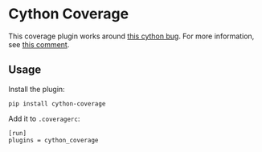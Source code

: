 # Cython Coverage

This coverage plugin works around [this cython bug](https://github.com/cython/cython/issues/3636). For more information, see [this comment](https://github.com/cython/cython/pull/3648#issuecomment-662448404).

## Usage

Install the plugin:

`pip install cython-coverage`

Add it to `.coveragerc`:

```
[run]
plugins = cython_coverage
```

